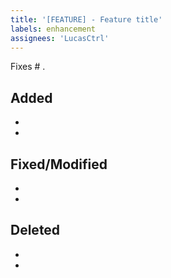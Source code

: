```yaml
---
title: '[FEATURE] - Feature title'
labels: enhancement
assignees: 'LucasCtrl'
---
```


Fixes # .

## Added
*
*

## Fixed/Modified
*
*

## Deleted
*
*
